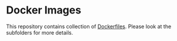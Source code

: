# Docker Images

This repository contains collection of [Dockerfiles](https://docs.docker.com/engine/reference/builder/). Please look at the subfolders for more details.
